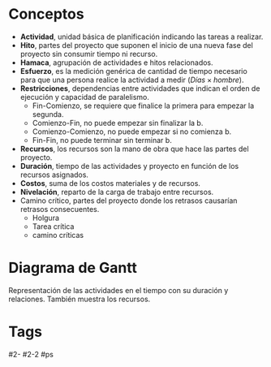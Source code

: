 # Conceptos
- **Actividad**, unidad básica de planificación indicando las tareas a realizar.
- **Hito**, partes del proyecto que suponen el inicio de una nueva fase del proyecto sin consumir tiempo ni recurso.
- **Hamaca**, agrupación de actividades e hitos relacionados.
- **Esfuerzo**, es la medición genérica de cantidad de tiempo necesario para que una persona realice la actividad a medir ($Días \times hombre$).
- **Restricciones**, dependencias entre actividades que indican el orden de ejecución y capacidad de paralelismo.
	- Fin-Comienzo, se requiere que finalice la primera para empezar la segunda.
	- Comienzo-Fin, no puede empezar sin finalizar la b.
	- Comienzo-Comienzo, no puede empezar si no comienza b.
	- Fin-Fin, no puede terminar sin terminar b.
- **Recursos**, los recursos son la mano de obra que hace las partes del proyecto.
- **Duración**, tiempo de las actividades y proyecto en función de los recursos asignados.
- **Costos**, suma de los costos materiales y de recursos.
- **Nivelación**, reparto de la carga de trabajo entre recursos.
- Camino crítico, partes del proyecto donde los retrasos causarían retrasos consecuentes.
	- Holgura
	- Tarea crítica
	- camino críticas
# Diagrama de Gantt
Representación de las actividades en el tiempo con su duración y relaciones. También muestra los recursos.
# Tags
#2- 
#2-2 
#ps 